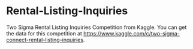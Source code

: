 # Rental-Listing-Inquiries
Two Sigma Rental Listing Inquiries Competition from Kaggle. You can get the data for this competition at https://www.kaggle.com/c/two-sigma-connect-rental-listing-inquiries.
